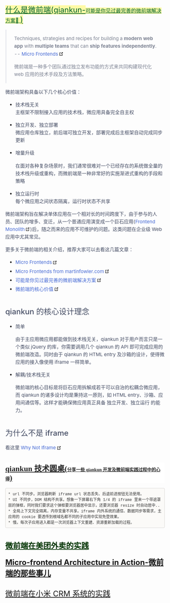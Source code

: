 <?xml version="1.0" encoding="UTF-8"?>
<!DOCTYPE html PUBLIC "-//W3C//DTD XHTML 1.0 Transitional//EN" "http://www.w3.org/TR/xhtml1/DTD/xhtml1-transitional.dtd">
<html><head><meta http-equiv="Content-Type" content="text/html; charset=UTF-8"/><meta name="exporter-version" content="Evernote Mac 9.4.10 (462262)"/><meta name="created" content="2021-02-05 06:14:58 +0000"/><meta name="source" content="web.clip7"/><meta name="source-application" content="webclipper.evernote"/><meta name="source-url" content="https://qiankun.umijs.org/zh/guide"/><meta name="updated" content="2021-02-05 06:38:33 +0000"/><title>微前端</title></head><body><div><a href="https://qiankun.umijs.org/zh" style="background-color: rgb(255, 250, 165);-evernote-highlight:true;"/><a href="https://qiankun.umijs.org/zh" style="background-color: rgb(255, 250, 165); color: rgb(0, 100, 47); font-family: -apple-system, BlinkMacSystemFont, &quot;Segoe UI&quot;, &quot;PingFang SC&quot;, &quot;Hiragino Sans GB&quot;, &quot;Microsoft YaHei&quot;, &quot;Helvetica Neue&quot;, Helvetica, Arial, sans-serif, &quot;Apple Color Emoji&quot;, &quot;Segoe UI Emoji&quot;, &quot;Segoe UI Symbol&quot;; font-size: 24px;-evernote-highlight:true;">什么是微前端(qiankun-</a><a href="https://qiankun.umijs.org/zh" style="background-color: rgb(255, 250, 165); color: rgb(0, 100, 47); font-family: -apple-system, system-ui, &quot;Segoe UI&quot;, &quot;PingFang SC&quot;, &quot;Hiragino Sans GB&quot;, &quot;Microsoft YaHei&quot;, &quot;Helvetica Neue&quot;, Helvetica, Arial, sans-serif, &quot;Apple Color Emoji&quot;, &quot;Segoe UI Emoji&quot;, &quot;Segoe UI Symbol&quot;; font-size: 16px; font-variant-caps: normal; font-variant-ligatures: normal; line-height: 1.60625; letter-spacing: normal; orphans: 2; white-space: normal; widows: 2; word-spacing: 0px;-evernote-highlight:true;">可能是你见过最完善的微前端解决方案🧐
</a><a href="https://qiankun.umijs.org/zh" style="background-color: rgb(255, 250, 165); color: rgb(0, 100, 47); font-family: -apple-system, BlinkMacSystemFont, &quot;Segoe UI&quot;, &quot;PingFang SC&quot;, &quot;Hiragino Sans GB&quot;, &quot;Microsoft YaHei&quot;, &quot;Helvetica Neue&quot;, Helvetica, Arial, sans-serif, &quot;Apple Color Emoji&quot;, &quot;Segoe UI Emoji&quot;, &quot;Segoe UI Symbol&quot;; font-size: 24px;-evernote-highlight:true;">)</a></div><div style="min-height: 1762px; min-width: 100%; position: relative;"><div style="box-sizing: border-box;"><div><blockquote style="font-size: 15px; margin: 16px 0px; padding: 0px 24px; border-left-width: 4px; border-left-style: solid; border-left-color: rgb(235, 237, 241); overflow: hidden;"><div style="margin: 16px 0px;"><span style="font-size: 15px; color: rgba(69, 77, 100, 0.7); font-family: -apple-system, BlinkMacSystemFont, &quot;Segoe UI&quot;, &quot;PingFang SC&quot;, &quot;Hiragino Sans GB&quot;, &quot;Microsoft YaHei&quot;, &quot;Helvetica Neue&quot;, Helvetica, Arial, sans-serif, &quot;Apple Color Emoji&quot;, &quot;Segoe UI Emoji&quot;, &quot;Segoe UI Symbol&quot;; font-feature-settings: &quot;tnum&quot;, &quot;tnum&quot;; font-variant-caps: normal; font-variant-ligatures: normal; font-variant-numeric: tabular-nums; line-height: 1.60625;">Techniques, strategies and recipes for building a </span><span style="font-size: 15px; color: rgba(69, 77, 100, 0.7); font-family: -apple-system, BlinkMacSystemFont, &quot;Segoe UI&quot;, &quot;PingFang SC&quot;, &quot;Hiragino Sans GB&quot;, &quot;Microsoft YaHei&quot;, &quot;Helvetica Neue&quot;, Helvetica, Arial, sans-serif, &quot;Apple Color Emoji&quot;, &quot;Segoe UI Emoji&quot;, &quot;Segoe UI Symbol&quot;; font-feature-settings: &quot;tnum&quot;, &quot;tnum&quot;; font-variant-caps: normal; font-variant-ligatures: normal; font-variant-numeric: tabular-nums; font-weight: bold; line-height: 1.60625;">modern web app</span><span style="font-size: 15px; color: rgba(69, 77, 100, 0.7); font-family: -apple-system, BlinkMacSystemFont, &quot;Segoe UI&quot;, &quot;PingFang SC&quot;, &quot;Hiragino Sans GB&quot;, &quot;Microsoft YaHei&quot;, &quot;Helvetica Neue&quot;, Helvetica, Arial, sans-serif, &quot;Apple Color Emoji&quot;, &quot;Segoe UI Emoji&quot;, &quot;Segoe UI Symbol&quot;; font-feature-settings: &quot;tnum&quot;, &quot;tnum&quot;; font-variant-caps: normal; font-variant-ligatures: normal; font-variant-numeric: tabular-nums; line-height: 1.60625;"> with </span><span style="font-size: 15px; color: rgba(69, 77, 100, 0.7); font-family: -apple-system, BlinkMacSystemFont, &quot;Segoe UI&quot;, &quot;PingFang SC&quot;, &quot;Hiragino Sans GB&quot;, &quot;Microsoft YaHei&quot;, &quot;Helvetica Neue&quot;, Helvetica, Arial, sans-serif, &quot;Apple Color Emoji&quot;, &quot;Segoe UI Emoji&quot;, &quot;Segoe UI Symbol&quot;; font-feature-settings: &quot;tnum&quot;, &quot;tnum&quot;; font-variant-caps: normal; font-variant-ligatures: normal; font-variant-numeric: tabular-nums; font-weight: bold; line-height: 1.60625;">multiple teams</span><span style="font-size: 15px; color: rgba(69, 77, 100, 0.7); font-family: -apple-system, BlinkMacSystemFont, &quot;Segoe UI&quot;, &quot;PingFang SC&quot;, &quot;Hiragino Sans GB&quot;, &quot;Microsoft YaHei&quot;, &quot;Helvetica Neue&quot;, Helvetica, Arial, sans-serif, &quot;Apple Color Emoji&quot;, &quot;Segoe UI Emoji&quot;, &quot;Segoe UI Symbol&quot;; font-feature-settings: &quot;tnum&quot;, &quot;tnum&quot;; font-variant-caps: normal; font-variant-ligatures: normal; font-variant-numeric: tabular-nums; line-height: 1.60625;"> that can </span><span style="font-size: 15px; color: rgba(69, 77, 100, 0.7); font-family: -apple-system, BlinkMacSystemFont, &quot;Segoe UI&quot;, &quot;PingFang SC&quot;, &quot;Hiragino Sans GB&quot;, &quot;Microsoft YaHei&quot;, &quot;Helvetica Neue&quot;, Helvetica, Arial, sans-serif, &quot;Apple Color Emoji&quot;, &quot;Segoe UI Emoji&quot;, &quot;Segoe UI Symbol&quot;; font-feature-settings: &quot;tnum&quot;, &quot;tnum&quot;; font-variant-caps: normal; font-variant-ligatures: normal; font-variant-numeric: tabular-nums; font-weight: bold; line-height: 1.60625;">ship features independently</span><span style="font-size: 15px; color: rgba(69, 77, 100, 0.7); font-family: -apple-system, BlinkMacSystemFont, &quot;Segoe UI&quot;, &quot;PingFang SC&quot;, &quot;Hiragino Sans GB&quot;, &quot;Microsoft YaHei&quot;, &quot;Helvetica Neue&quot;, Helvetica, Arial, sans-serif, &quot;Apple Color Emoji&quot;, &quot;Segoe UI Emoji&quot;, &quot;Segoe UI Symbol&quot;; font-feature-settings: &quot;tnum&quot;, &quot;tnum&quot;; font-variant-caps: normal; font-variant-ligatures: normal; font-variant-numeric: tabular-nums; line-height: 1.60625;">. -- </span><a target="_blank" rel="noopener noreferrer" href="https://micro-frontends.org/" style="transition: opacity 0.2s ease 0s; outline: none; font-size: 15px; color: rgb(69, 105, 212); font-family: -apple-system, BlinkMacSystemFont, &quot;Segoe UI&quot;, &quot;PingFang SC&quot;, &quot;Hiragino Sans GB&quot;, &quot;Microsoft YaHei&quot;, &quot;Helvetica Neue&quot;, Helvetica, Arial, sans-serif, &quot;Apple Color Emoji&quot;, &quot;Segoe UI Emoji&quot;, &quot;Segoe UI Symbol&quot;; font-feature-settings: &quot;tnum&quot;, &quot;tnum&quot;; font-variant-caps: normal; font-variant-ligatures: normal; font-variant-numeric: tabular-nums; line-height: 1.60625; text-decoration: none;">Micro Frontends<img style="vertical-align:-0.155em;margin-left:2px;" src="data:image/svg+xml,%3csvg xmlns='http://www.w3.org/2000/svg' aria-hidden='true' x='0px' y='0px' viewBox='0 0 100 100' width='15' height='15' class='__dumi-default-external-link-icon js-evernote-checked' data-evernote-id='73'%3e%3cpath fill='currentColor' d='M18.8%2c85.1h56l0%2c0c2.2%2c0%2c4-1.8%2c4-4v-32h-8v28h-48v-48h28v-8h-32l0%2c0c-2.2%2c0-4%2c1.8-4%2c4v56C14.8%2c83.3%2c16.6%2c85.1%2c18.8%2c85.1z'%3e%3c/path%3e%3cpolygon fill='currentColor' points='45.7%2c48.7 51.3%2c54.3 77.2%2c28.5 77.2%2c37.2 85.2%2c37.2 85.2%2c14.9 62.8%2c14.9 62.8%2c22.9 71.5%2c22.9'%3e%3c/polygon%3e%3c/svg%3e"/></a></div><div style="margin: 16px 0px;"><span style="font-size: 15px; color: rgba(69, 77, 100, 0.7); font-family: -apple-system, BlinkMacSystemFont, &quot;Segoe UI&quot;, &quot;PingFang SC&quot;, &quot;Hiragino Sans GB&quot;, &quot;Microsoft YaHei&quot;, &quot;Helvetica Neue&quot;, Helvetica, Arial, sans-serif, &quot;Apple Color Emoji&quot;, &quot;Segoe UI Emoji&quot;, &quot;Segoe UI Symbol&quot;; font-feature-settings: &quot;tnum&quot;, &quot;tnum&quot;; font-variant-caps: normal; font-variant-ligatures: normal; font-variant-numeric: tabular-nums; line-height: 1.60625;">微前端是一种多个团队通过独立发布功能的方式来共同构建现代化 web 应用的技术手段及方法策略。</span></div></blockquote><div style="font-size: 15px; margin: 16px 0px;"><span style="font-size: 15px; color: rgb(69, 77, 100); font-family: -apple-system, BlinkMacSystemFont, &quot;Segoe UI&quot;, &quot;PingFang SC&quot;, &quot;Hiragino Sans GB&quot;, &quot;Microsoft YaHei&quot;, &quot;Helvetica Neue&quot;, Helvetica, Arial, sans-serif, &quot;Apple Color Emoji&quot;, &quot;Segoe UI Emoji&quot;, &quot;Segoe UI Symbol&quot;; font-feature-settings: &quot;tnum&quot;, &quot;tnum&quot;; font-variant-caps: normal; font-variant-ligatures: normal; font-variant-numeric: tabular-nums; line-height: 1.60625;">微前端架构具备以下几个核心价值：</span></div><ul style="font-size: 15px; margin: 8px 0px 8px 32px; padding: 0px;"><li style="margin-bottom:4px;"><div style="margin: 16px 0px;"><div><span style="font-size: 15px; color: rgb(69, 77, 100); font-family: -apple-system, BlinkMacSystemFont, &quot;Segoe UI&quot;, &quot;PingFang SC&quot;, &quot;Hiragino Sans GB&quot;, &quot;Microsoft YaHei&quot;, &quot;Helvetica Neue&quot;, Helvetica, Arial, sans-serif, &quot;Apple Color Emoji&quot;, &quot;Segoe UI Emoji&quot;, &quot;Segoe UI Symbol&quot;; font-feature-settings: &quot;tnum&quot;, &quot;tnum&quot;; font-variant-caps: normal; font-variant-ligatures: normal; font-variant-numeric: tabular-nums; line-height: 1.60625;">技术栈无关</span></div><div><span style="font-size: 15px; color: rgb(69, 77, 100); font-family: -apple-system, BlinkMacSystemFont, &quot;Segoe UI&quot;, &quot;PingFang SC&quot;, &quot;Hiragino Sans GB&quot;, &quot;Microsoft YaHei&quot;, &quot;Helvetica Neue&quot;, Helvetica, Arial, sans-serif, &quot;Apple Color Emoji&quot;, &quot;Segoe UI Emoji&quot;, &quot;Segoe UI Symbol&quot;; font-feature-settings: &quot;tnum&quot;, &quot;tnum&quot;; font-variant-caps: normal; font-variant-ligatures: normal; font-variant-numeric: tabular-nums; line-height: 1.60625;">主框架不限制接入应用的技术栈，微应用具备完全自主权</span></div></div></li><li style="margin-bottom:4px;"><div style="margin: 16px 0px;"><div><span style="font-size: 15px; color: rgb(69, 77, 100); font-family: -apple-system, BlinkMacSystemFont, &quot;Segoe UI&quot;, &quot;PingFang SC&quot;, &quot;Hiragino Sans GB&quot;, &quot;Microsoft YaHei&quot;, &quot;Helvetica Neue&quot;, Helvetica, Arial, sans-serif, &quot;Apple Color Emoji&quot;, &quot;Segoe UI Emoji&quot;, &quot;Segoe UI Symbol&quot;; font-feature-settings: &quot;tnum&quot;, &quot;tnum&quot;; font-variant-caps: normal; font-variant-ligatures: normal; font-variant-numeric: tabular-nums; line-height: 1.60625;">独立开发、独立部署</span></div><div><span style="font-size: 15px; color: rgb(69, 77, 100); font-family: -apple-system, BlinkMacSystemFont, &quot;Segoe UI&quot;, &quot;PingFang SC&quot;, &quot;Hiragino Sans GB&quot;, &quot;Microsoft YaHei&quot;, &quot;Helvetica Neue&quot;, Helvetica, Arial, sans-serif, &quot;Apple Color Emoji&quot;, &quot;Segoe UI Emoji&quot;, &quot;Segoe UI Symbol&quot;; font-feature-settings: &quot;tnum&quot;, &quot;tnum&quot;; font-variant-caps: normal; font-variant-ligatures: normal; font-variant-numeric: tabular-nums; line-height: 1.60625;">微应用仓库独立，前后端可独立开发，部署完成后主框架自动完成同步更新</span></div></div></li><li style="margin-bottom:4px;"><div style="margin: 16px 0px;"><span style="font-size: 15px; color: rgb(69, 77, 100); font-family: -apple-system, BlinkMacSystemFont, &quot;Segoe UI&quot;, &quot;PingFang SC&quot;, &quot;Hiragino Sans GB&quot;, &quot;Microsoft YaHei&quot;, &quot;Helvetica Neue&quot;, Helvetica, Arial, sans-serif, &quot;Apple Color Emoji&quot;, &quot;Segoe UI Emoji&quot;, &quot;Segoe UI Symbol&quot;; font-feature-settings: &quot;tnum&quot;, &quot;tnum&quot;; font-variant-caps: normal; font-variant-ligatures: normal; font-variant-numeric: tabular-nums; line-height: 1.60625;">增量升级</span></div><div style="margin: 16px 0px;"><span style="font-size: 15px; color: rgb(69, 77, 100); font-family: -apple-system, BlinkMacSystemFont, &quot;Segoe UI&quot;, &quot;PingFang SC&quot;, &quot;Hiragino Sans GB&quot;, &quot;Microsoft YaHei&quot;, &quot;Helvetica Neue&quot;, Helvetica, Arial, sans-serif, &quot;Apple Color Emoji&quot;, &quot;Segoe UI Emoji&quot;, &quot;Segoe UI Symbol&quot;; font-feature-settings: &quot;tnum&quot;, &quot;tnum&quot;; font-variant-caps: normal; font-variant-ligatures: normal; font-variant-numeric: tabular-nums; line-height: 1.60625;">在面对各种复杂场景时，我们通常很难对一个已经存在的系统做全量的技术栈升级或重构，而微前端是一种非常好的实施渐进式重构的手段和策略</span></div></li><li style="margin-bottom:4px;"><div style="margin: 16px 0px;"><div><span style="font-size: 15px; color: rgb(69, 77, 100); font-family: -apple-system, BlinkMacSystemFont, &quot;Segoe UI&quot;, &quot;PingFang SC&quot;, &quot;Hiragino Sans GB&quot;, &quot;Microsoft YaHei&quot;, &quot;Helvetica Neue&quot;, Helvetica, Arial, sans-serif, &quot;Apple Color Emoji&quot;, &quot;Segoe UI Emoji&quot;, &quot;Segoe UI Symbol&quot;; font-feature-settings: &quot;tnum&quot;, &quot;tnum&quot;; font-variant-caps: normal; font-variant-ligatures: normal; font-variant-numeric: tabular-nums; line-height: 1.60625;">独立运行时</span></div><div><span style="font-size: 15px; color: rgb(69, 77, 100); font-family: -apple-system, BlinkMacSystemFont, &quot;Segoe UI&quot;, &quot;PingFang SC&quot;, &quot;Hiragino Sans GB&quot;, &quot;Microsoft YaHei&quot;, &quot;Helvetica Neue&quot;, Helvetica, Arial, sans-serif, &quot;Apple Color Emoji&quot;, &quot;Segoe UI Emoji&quot;, &quot;Segoe UI Symbol&quot;; font-feature-settings: &quot;tnum&quot;, &quot;tnum&quot;; font-variant-caps: normal; font-variant-ligatures: normal; font-variant-numeric: tabular-nums; line-height: 1.60625;">每个微应用之间状态隔离，运行时状态不共享</span></div></div></li></ul><div style="font-size: 15px; margin: 16px 0px;"><span style="font-size: 15px; color: rgb(69, 77, 100); font-family: -apple-system, BlinkMacSystemFont, &quot;Segoe UI&quot;, &quot;PingFang SC&quot;, &quot;Hiragino Sans GB&quot;, &quot;Microsoft YaHei&quot;, &quot;Helvetica Neue&quot;, Helvetica, Arial, sans-serif, &quot;Apple Color Emoji&quot;, &quot;Segoe UI Emoji&quot;, &quot;Segoe UI Symbol&quot;; font-feature-settings: &quot;tnum&quot;, &quot;tnum&quot;; font-variant-caps: normal; font-variant-ligatures: normal; font-variant-numeric: tabular-nums; line-height: 1.60625;">微前端架构旨在解决单体应用在一个相对长的时间跨度下，由于参与的人员、团队的增多、变迁，从一个普通应用演变成一个巨石应用(</span><a target="_blank" rel="noopener noreferrer" href="https://www.youtube.com/watch?v=pU1gXA0rfwc" style="transition: opacity 0.2s ease 0s; outline: none; font-size: 15px; color: rgb(69, 105, 212); font-family: -apple-system, BlinkMacSystemFont, &quot;Segoe UI&quot;, &quot;PingFang SC&quot;, &quot;Hiragino Sans GB&quot;, &quot;Microsoft YaHei&quot;, &quot;Helvetica Neue&quot;, Helvetica, Arial, sans-serif, &quot;Apple Color Emoji&quot;, &quot;Segoe UI Emoji&quot;, &quot;Segoe UI Symbol&quot;; font-feature-settings: &quot;tnum&quot;, &quot;tnum&quot;; font-variant-caps: normal; font-variant-ligatures: normal; font-variant-numeric: tabular-nums; line-height: 1.60625; text-decoration: none;">Frontend Monolith<img style="vertical-align:-0.155em;margin-left:2px;" src="data:image/svg+xml,%3csvg xmlns='http://www.w3.org/2000/svg' aria-hidden='true' x='0px' y='0px' viewBox='0 0 100 100' width='15' height='15' class='__dumi-default-external-link-icon js-evernote-checked' data-evernote-id='74'%3e%3cpath fill='currentColor' d='M18.8%2c85.1h56l0%2c0c2.2%2c0%2c4-1.8%2c4-4v-32h-8v28h-48v-48h28v-8h-32l0%2c0c-2.2%2c0-4%2c1.8-4%2c4v56C14.8%2c83.3%2c16.6%2c85.1%2c18.8%2c85.1z'%3e%3c/path%3e%3cpolygon fill='currentColor' points='45.7%2c48.7 51.3%2c54.3 77.2%2c28.5 77.2%2c37.2 85.2%2c37.2 85.2%2c14.9 62.8%2c14.9 62.8%2c22.9 71.5%2c22.9'%3e%3c/polygon%3e%3c/svg%3e"/></a><span style="font-size: 15px; color: rgb(69, 77, 100); font-family: -apple-system, BlinkMacSystemFont, &quot;Segoe UI&quot;, &quot;PingFang SC&quot;, &quot;Hiragino Sans GB&quot;, &quot;Microsoft YaHei&quot;, &quot;Helvetica Neue&quot;, Helvetica, Arial, sans-serif, &quot;Apple Color Emoji&quot;, &quot;Segoe UI Emoji&quot;, &quot;Segoe UI Symbol&quot;; font-feature-settings: &quot;tnum&quot;, &quot;tnum&quot;; font-variant-caps: normal; font-variant-ligatures: normal; font-variant-numeric: tabular-nums; line-height: 1.60625;">)后，随之而来的应用不可维护的问题。这类问题在企业级 Web 应用中尤其常见。</span></div><div style="font-size: 15px; margin: 16px 0px;"><span style="font-size: 15px; color: rgb(69, 77, 100); font-family: -apple-system, BlinkMacSystemFont, &quot;Segoe UI&quot;, &quot;PingFang SC&quot;, &quot;Hiragino Sans GB&quot;, &quot;Microsoft YaHei&quot;, &quot;Helvetica Neue&quot;, Helvetica, Arial, sans-serif, &quot;Apple Color Emoji&quot;, &quot;Segoe UI Emoji&quot;, &quot;Segoe UI Symbol&quot;; font-feature-settings: &quot;tnum&quot;, &quot;tnum&quot;; font-variant-caps: normal; font-variant-ligatures: normal; font-variant-numeric: tabular-nums; line-height: 1.60625;">更多关于微前端的相关介绍，推荐大家可以去看这几篇文章：</span></div><ul style="font-size: 15px; margin: 8px 0px 8px 32px; padding: 0px;"><li style="margin-bottom:4px;"><div><a target="_blank" rel="noopener noreferrer" href="https://micro-frontends.org/" style="transition: opacity 0.2s ease 0s; outline: none; font-size: 15px; color: rgb(69, 105, 212); font-family: -apple-system, BlinkMacSystemFont, &quot;Segoe UI&quot;, &quot;PingFang SC&quot;, &quot;Hiragino Sans GB&quot;, &quot;Microsoft YaHei&quot;, &quot;Helvetica Neue&quot;, Helvetica, Arial, sans-serif, &quot;Apple Color Emoji&quot;, &quot;Segoe UI Emoji&quot;, &quot;Segoe UI Symbol&quot;; font-feature-settings: &quot;tnum&quot;, &quot;tnum&quot;; font-variant-caps: normal; font-variant-ligatures: normal; font-variant-numeric: tabular-nums; line-height: 1.60625; text-decoration: none;">Micro Frontends<img style="vertical-align:-0.155em;margin-left:2px;" src="data:image/svg+xml,%3csvg xmlns='http://www.w3.org/2000/svg' aria-hidden='true' x='0px' y='0px' viewBox='0 0 100 100' width='15' height='15' class='__dumi-default-external-link-icon js-evernote-checked' data-evernote-id='75'%3e%3cpath fill='currentColor' d='M18.8%2c85.1h56l0%2c0c2.2%2c0%2c4-1.8%2c4-4v-32h-8v28h-48v-48h28v-8h-32l0%2c0c-2.2%2c0-4%2c1.8-4%2c4v56C14.8%2c83.3%2c16.6%2c85.1%2c18.8%2c85.1z'%3e%3c/path%3e%3cpolygon fill='currentColor' points='45.7%2c48.7 51.3%2c54.3 77.2%2c28.5 77.2%2c37.2 85.2%2c37.2 85.2%2c14.9 62.8%2c14.9 62.8%2c22.9 71.5%2c22.9'%3e%3c/polygon%3e%3c/svg%3e"/></a></div></li><li style="margin-bottom:4px;"><div><a target="_blank" rel="noopener noreferrer" href="https://martinfowler.com/articles/micro-frontends.html" style="transition: opacity 0.2s ease 0s; outline: none; font-size: 15px; color: rgb(69, 105, 212); font-family: -apple-system, BlinkMacSystemFont, &quot;Segoe UI&quot;, &quot;PingFang SC&quot;, &quot;Hiragino Sans GB&quot;, &quot;Microsoft YaHei&quot;, &quot;Helvetica Neue&quot;, Helvetica, Arial, sans-serif, &quot;Apple Color Emoji&quot;, &quot;Segoe UI Emoji&quot;, &quot;Segoe UI Symbol&quot;; font-feature-settings: &quot;tnum&quot;, &quot;tnum&quot;; font-variant-caps: normal; font-variant-ligatures: normal; font-variant-numeric: tabular-nums; line-height: 1.60625; text-decoration: none;">Micro Frontends from martinfowler.com<img style="vertical-align:-0.155em;margin-left:2px;" src="data:image/svg+xml,%3csvg xmlns='http://www.w3.org/2000/svg' aria-hidden='true' x='0px' y='0px' viewBox='0 0 100 100' width='15' height='15' class='__dumi-default-external-link-icon js-evernote-checked' data-evernote-id='76'%3e%3cpath fill='currentColor' d='M18.8%2c85.1h56l0%2c0c2.2%2c0%2c4-1.8%2c4-4v-32h-8v28h-48v-48h28v-8h-32l0%2c0c-2.2%2c0-4%2c1.8-4%2c4v56C14.8%2c83.3%2c16.6%2c85.1%2c18.8%2c85.1z'%3e%3c/path%3e%3cpolygon fill='currentColor' points='45.7%2c48.7 51.3%2c54.3 77.2%2c28.5 77.2%2c37.2 85.2%2c37.2 85.2%2c14.9 62.8%2c14.9 62.8%2c22.9 71.5%2c22.9'%3e%3c/polygon%3e%3c/svg%3e"/></a></div></li><li style="margin-bottom:4px;"><div><a target="_blank" rel="noopener noreferrer" href="https://zhuanlan.zhihu.com/p/78362028" style="transition: opacity 0.2s ease 0s; outline: none; font-size: 15px; color: rgb(69, 105, 212); font-family: -apple-system, BlinkMacSystemFont, &quot;Segoe UI&quot;, &quot;PingFang SC&quot;, &quot;Hiragino Sans GB&quot;, &quot;Microsoft YaHei&quot;, &quot;Helvetica Neue&quot;, Helvetica, Arial, sans-serif, &quot;Apple Color Emoji&quot;, &quot;Segoe UI Emoji&quot;, &quot;Segoe UI Symbol&quot;; font-feature-settings: &quot;tnum&quot;, &quot;tnum&quot;; font-variant-caps: normal; font-variant-ligatures: normal; font-variant-numeric: tabular-nums; line-height: 1.60625; text-decoration: none;">可能是你见过最完善的微前端解决方案<img style="vertical-align:-0.155em;margin-left:2px;" src="data:image/svg+xml,%3csvg xmlns='http://www.w3.org/2000/svg' aria-hidden='true' x='0px' y='0px' viewBox='0 0 100 100' width='15' height='15' class='__dumi-default-external-link-icon js-evernote-checked' data-evernote-id='77'%3e%3cpath fill='currentColor' d='M18.8%2c85.1h56l0%2c0c2.2%2c0%2c4-1.8%2c4-4v-32h-8v28h-48v-48h28v-8h-32l0%2c0c-2.2%2c0-4%2c1.8-4%2c4v56C14.8%2c83.3%2c16.6%2c85.1%2c18.8%2c85.1z'%3e%3c/path%3e%3cpolygon fill='currentColor' points='45.7%2c48.7 51.3%2c54.3 77.2%2c28.5 77.2%2c37.2 85.2%2c37.2 85.2%2c14.9 62.8%2c14.9 62.8%2c22.9 71.5%2c22.9'%3e%3c/polygon%3e%3c/svg%3e"/></a></div></li><li style="margin-bottom:4px;"><div><a target="_blank" rel="noopener noreferrer" href="https://zhuanlan.zhihu.com/p/95085796" style="transition: opacity 0.2s ease 0s; outline: none; font-size: 15px; color: rgb(69, 105, 212); font-family: -apple-system, BlinkMacSystemFont, &quot;Segoe UI&quot;, &quot;PingFang SC&quot;, &quot;Hiragino Sans GB&quot;, &quot;Microsoft YaHei&quot;, &quot;Helvetica Neue&quot;, Helvetica, Arial, sans-serif, &quot;Apple Color Emoji&quot;, &quot;Segoe UI Emoji&quot;, &quot;Segoe UI Symbol&quot;; font-feature-settings: &quot;tnum&quot;, &quot;tnum&quot;; font-variant-caps: normal; font-variant-ligatures: normal; font-variant-numeric: tabular-nums; line-height: 1.60625; text-decoration: none;">微前端的核心价值<img style="vertical-align:-0.155em;margin-left:2px;" src="data:image/svg+xml,%3csvg xmlns='http://www.w3.org/2000/svg' aria-hidden='true' x='0px' y='0px' viewBox='0 0 100 100' width='15' height='15' class='__dumi-default-external-link-icon js-evernote-checked' data-evernote-id='78'%3e%3cpath fill='currentColor' d='M18.8%2c85.1h56l0%2c0c2.2%2c0%2c4-1.8%2c4-4v-32h-8v28h-48v-48h28v-8h-32l0%2c0c-2.2%2c0-4%2c1.8-4%2c4v56C14.8%2c83.3%2c16.6%2c85.1%2c18.8%2c85.1z'%3e%3c/path%3e%3cpolygon fill='currentColor' points='45.7%2c48.7 51.3%2c54.3 77.2%2c28.5 77.2%2c37.2 85.2%2c37.2 85.2%2c14.9 62.8%2c14.9 62.8%2c22.9 71.5%2c22.9'%3e%3c/polygon%3e%3c/svg%3e"/></a></div></li></ul><h2 style="font-size: 24px; margin: 42px 0px 18px;"><span style="font-size: 24px; color: rgb(69, 77, 100); font-family: -apple-system, BlinkMacSystemFont, &quot;Segoe UI&quot;, &quot;PingFang SC&quot;, &quot;Hiragino Sans GB&quot;, &quot;Microsoft YaHei&quot;, &quot;Helvetica Neue&quot;, Helvetica, Arial, sans-serif, &quot;Apple Color Emoji&quot;, &quot;Segoe UI Emoji&quot;, &quot;Segoe UI Symbol&quot;; font-feature-settings: &quot;tnum&quot;, &quot;tnum&quot;; font-variant-caps: normal; font-variant-ligatures: normal; font-variant-numeric: tabular-nums; font-weight: 500; line-height: 1.40625;">qiankun 的核心设计理念</span></h2><ul style="font-size: 15px; margin: 8px 0px 8px 32px; padding: 0px;"><li style="margin-bottom:4px;"><div style="margin: 16px 0px;"><span style="font-size: 15px; color: rgb(69, 77, 100); font-family: -apple-system, BlinkMacSystemFont, &quot;Segoe UI&quot;, &quot;PingFang SC&quot;, &quot;Hiragino Sans GB&quot;, &quot;Microsoft YaHei&quot;, &quot;Helvetica Neue&quot;, Helvetica, Arial, sans-serif, &quot;Apple Color Emoji&quot;, &quot;Segoe UI Emoji&quot;, &quot;Segoe UI Symbol&quot;; font-feature-settings: &quot;tnum&quot;, &quot;tnum&quot;; font-variant-caps: normal; font-variant-ligatures: normal; font-variant-numeric: tabular-nums; line-height: 1.60625;"> 简单</span></div><div style="margin: 16px 0px;"><span style="font-size: 15px; color: rgb(69, 77, 100); font-family: -apple-system, BlinkMacSystemFont, &quot;Segoe UI&quot;, &quot;PingFang SC&quot;, &quot;Hiragino Sans GB&quot;, &quot;Microsoft YaHei&quot;, &quot;Helvetica Neue&quot;, Helvetica, Arial, sans-serif, &quot;Apple Color Emoji&quot;, &quot;Segoe UI Emoji&quot;, &quot;Segoe UI Symbol&quot;; font-feature-settings: &quot;tnum&quot;, &quot;tnum&quot;; font-variant-caps: normal; font-variant-ligatures: normal; font-variant-numeric: tabular-nums; line-height: 1.60625;">由于主应用微应用都能做到技术栈无关，qiankun 对于用户而言只是一个类似 jQuery 的库，你需要调用几个 qiankun 的 API 即可完成应用的微前端改造。同时由于 qiankun 的 HTML entry 及沙箱的设计，使得微应用的接入像使用 iframe 一样简单。</span></div></li><li style="margin-bottom:4px;"><div style="margin: 16px 0px;"><span style="font-size: 15px; color: rgb(69, 77, 100); font-family: -apple-system, BlinkMacSystemFont, &quot;Segoe UI&quot;, &quot;PingFang SC&quot;, &quot;Hiragino Sans GB&quot;, &quot;Microsoft YaHei&quot;, &quot;Helvetica Neue&quot;, Helvetica, Arial, sans-serif, &quot;Apple Color Emoji&quot;, &quot;Segoe UI Emoji&quot;, &quot;Segoe UI Symbol&quot;; font-feature-settings: &quot;tnum&quot;, &quot;tnum&quot;; font-variant-caps: normal; font-variant-ligatures: normal; font-variant-numeric: tabular-nums; line-height: 1.60625;"> 解耦/技术栈无关</span></div><div style="margin: 16px 0px;"><span style="font-size: 15px; color: rgb(69, 77, 100); font-family: -apple-system, BlinkMacSystemFont, &quot;Segoe UI&quot;, &quot;PingFang SC&quot;, &quot;Hiragino Sans GB&quot;, &quot;Microsoft YaHei&quot;, &quot;Helvetica Neue&quot;, Helvetica, Arial, sans-serif, &quot;Apple Color Emoji&quot;, &quot;Segoe UI Emoji&quot;, &quot;Segoe UI Symbol&quot;; font-feature-settings: &quot;tnum&quot;, &quot;tnum&quot;; font-variant-caps: normal; font-variant-ligatures: normal; font-variant-numeric: tabular-nums; line-height: 1.60625;">微前端的核心目标是将巨石应用拆解成若干可以自治的松耦合微应用，而 qiankun 的诸多设计均是秉持这一原则，如 HTML entry、沙箱、应用间通信等。这样才能确保微应用真正具备 独立开发、独立运行 的能力。</span></div></li></ul><h2 style="font-size: 24px; margin: 42px 0px 18px;"><span style="font-size: 24px; color: rgb(69, 77, 100); font-family: -apple-system, BlinkMacSystemFont, &quot;Segoe UI&quot;, &quot;PingFang SC&quot;, &quot;Hiragino Sans GB&quot;, &quot;Microsoft YaHei&quot;, &quot;Helvetica Neue&quot;, Helvetica, Arial, sans-serif, &quot;Apple Color Emoji&quot;, &quot;Segoe UI Emoji&quot;, &quot;Segoe UI Symbol&quot;; font-feature-settings: &quot;tnum&quot;, &quot;tnum&quot;; font-variant-caps: normal; font-variant-ligatures: normal; font-variant-numeric: tabular-nums; font-weight: 500; line-height: 1.40625;">为什么不是 iframe</span></h2><div style="font-size: 15px; margin: 16px 0px;"><span style="font-size: 15px; color: rgb(69, 77, 100); font-family: -apple-system, BlinkMacSystemFont, &quot;Segoe UI&quot;, &quot;PingFang SC&quot;, &quot;Hiragino Sans GB&quot;, &quot;Microsoft YaHei&quot;, &quot;Helvetica Neue&quot;, Helvetica, Arial, sans-serif, &quot;Apple Color Emoji&quot;, &quot;Segoe UI Emoji&quot;, &quot;Segoe UI Symbol&quot;; font-feature-settings: &quot;tnum&quot;, &quot;tnum&quot;; font-variant-caps: normal; font-variant-ligatures: normal; font-variant-numeric: tabular-nums; line-height: 1.60625;">看这里 </span><a target="_blank" rel="noopener noreferrer" href="https://www.yuque.com/kuitos/gky7yw/gesexv" style="transition: opacity 0.2s ease 0s; outline: none; font-size: 15px; color: rgb(69, 105, 212); font-family: -apple-system, BlinkMacSystemFont, &quot;Segoe UI&quot;, &quot;PingFang SC&quot;, &quot;Hiragino Sans GB&quot;, &quot;Microsoft YaHei&quot;, &quot;Helvetica Neue&quot;, Helvetica, Arial, sans-serif, &quot;Apple Color Emoji&quot;, &quot;Segoe UI Emoji&quot;, &quot;Segoe UI Symbol&quot;; font-feature-settings: &quot;tnum&quot;, &quot;tnum&quot;; font-variant-caps: normal; font-variant-ligatures: normal; font-variant-numeric: tabular-nums; line-height: 1.60625; text-decoration: none;">Why Not Iframe<img style="vertical-align:-0.155em;margin-left:2px;" src="data:image/svg+xml,%3csvg xmlns='http://www.w3.org/2000/svg' aria-hidden='true' x='0px' y='0px' viewBox='0 0 100 100' width='15' height='15' class='__dumi-default-external-link-icon js-evernote-checked' data-evernote-id='79'%3e%3cpath fill='currentColor' d='M18.8%2c85.1h56l0%2c0c2.2%2c0%2c4-1.8%2c4-4v-32h-8v28h-48v-48h28v-8h-32l0%2c0c-2.2%2c0-4%2c1.8-4%2c4v56C14.8%2c83.3%2c16.6%2c85.1%2c18.8%2c85.1z'%3e%3c/path%3e%3cpolygon fill='currentColor' points='45.7%2c48.7 51.3%2c54.3 77.2%2c28.5 77.2%2c37.2 85.2%2c37.2 85.2%2c14.9 62.8%2c14.9 62.8%2c22.9 71.5%2c22.9'%3e%3c/polygon%3e%3c/svg%3e"/></a></div><div style="font-size: 15px; margin: 16px 0px;"/><h1 style="font-size: 24px; text-align: left; box-sizing: border-box; letter-spacing: normal; orphans: 2; text-indent: 0px; text-transform: none; white-space: normal; widows: 2; word-spacing: 0px; -webkit-text-stroke-width: 0px; background-color: rgb(255, 255, 255);"><a style="font-size: 24px; font-variant-caps: normal; font-variant-ligatures: normal; color: rgb(38, 38, 38); font-family: &quot;Chinese Quote&quot;; box-sizing: border-box; letter-spacing: normal; orphans: 2; text-indent: 0px; text-transform: none; white-space: normal; widows: 2; word-spacing: 0px; -webkit-text-stroke-width: 0px;" href="https://www.yuque.com/kuitos/gky7yw">qiankun 技术圆桌(</a><span style="background-color: rgb(255, 255, 255); font-size: 14px;"><a style="font-size: 14px; font-variant-caps: normal; font-variant-ligatures: normal; color: rgb(38, 38, 38); font-family: &quot;Chinese Quote&quot;; background-color: rgb(255, 255, 255); line-height: 24px; box-sizing: border-box; letter-spacing: normal; orphans: 2; text-indent: 0px; text-transform: none; white-space: normal; widows: 2; word-spacing: 0px; -webkit-text-stroke-width: 0px;" href="https://www.yuque.com/kuitos/gky7yw">分享一些 qiankun 开发及微前端实践过程中的心得</a></span><a style="font-size: 24px; font-variant-caps: normal; font-variant-ligatures: normal; color: rgb(38, 38, 38); font-family: &quot;Chinese Quote&quot;;" href="https://www.yuque.com/kuitos/gky7yw">)</a></h1><div style="box-sizing: border-box; padding: 8px; font-family: Monaco, Menlo, Consolas, &quot;Courier New&quot;, monospace; font-size: 12px; color: rgb(51, 51, 51); border-top-left-radius: 4px; border-top-right-radius: 4px; border-bottom-right-radius: 4px; border-bottom-left-radius: 4px; background-color: rgb(251, 250, 248); border: 1px solid rgba(0, 0, 0, 0.15);-en-codeblock:true;"><div>* url 不同步。浏览器刷新 iframe url 状态丢失、后退前进按钮无法使用。</div><div>* UI 不同步，DOM 结构不共享。想象一下屏幕右下角 1/4 的 iframe 里来一个带遮罩层的弹框，同时我们要求这个弹框要浏览器居中显示，还要浏览器 resize 时自动居中..</div><div>* 全局上下文完全隔离，内存变量不共享。iframe 内外系统的通信、数据同步等需求，主应用的 cookie 要透传到根域名都不同的子应用中实现免登效果。</div><div>* 慢。每次子应用进入都是一次浏览器上下文重建、资源重新加载的过程。</div></div><div style="font-size: 15px; margin: 16px 0px;"/><h1 style="box-sizing: border-box; padding: 0px; text-shadow: rgba(255, 255, 255, 0.75) 0px 1px 0px; border: none; letter-spacing: normal; orphans: 2; text-align: start; text-indent: 0px; text-transform: none; white-space: normal; widows: 2; word-spacing: 0px; -webkit-text-stroke-width: 0px; background-color: rgb(253, 253, 253);"><a href="https://tech.meituan.com/2020/02/27/meituan-waimai-micro-frontends-practice.html" style="box-sizing: border-box; text-shadow: rgba(255, 255, 255, 0.75) 0px 1px 0px; border: none; letter-spacing: normal; orphans: 2; text-indent: 0px; text-transform: none; white-space: normal; widows: 2; word-spacing: 0px; -webkit-text-stroke-width: 0px; background-color: rgb(253, 253, 253);"/><a style="font-family: &quot;PingFang SC&quot;, Verdana, &quot;Helvetica Neue&quot;, &quot;Microsoft Yahei&quot;, &quot;Hiragino Sans GB&quot;, &quot;Microsoft Sans Serif&quot;, &quot;WenQuanYi Micro Hei&quot;, sans-serif; font-variant-caps: normal; font-variant-ligatures: normal; font-weight: bold; line-height: 1.1; background-color: rgb(253, 253, 253); color: rgb(0, 53, 1); font-size: 24px;" href="https://tech.meituan.com/2020/02/27/meituan-waimai-micro-frontends-practice.html">微前端在美团外卖的实践</a></h1><div style="margin: 16px 0px;"><div><font style="font-size: 24px;"><b><a href="https://github.com/phodal/microfrontends">Micro-frontend Architecture in Action-微前端的那些事儿</a></b></font></div><div><font style="font-size: 24px;"><br/></font></div><div><span style="font-size: 24px;"><a href="https://xiaomi-info.github.io/2020/04/14/fe-microfrontends-practice/">微前端在小米 CRM 系统的实践</a></span></div><div style="font-size: 15px;"><br/></div></div></div></div></div><div><br/></div></body></html>